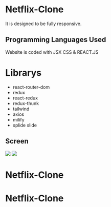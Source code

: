 
# <h1>Netflix-Clone</h1>

It is designed to be fully responsive.

<h2> Programming Languages Used</h2>

Website is coded with JSX CSS & REACT.JS

# Librarys

- react-router-dom
- redux
- react-redux
- redux-thunk
- tailwind
- axios
- milify
- splide slide

<h2>Screen </h2>

![](Web.gif)
![](Mobile.gif)




# Netflix-Clone
# Netflix-Clone

